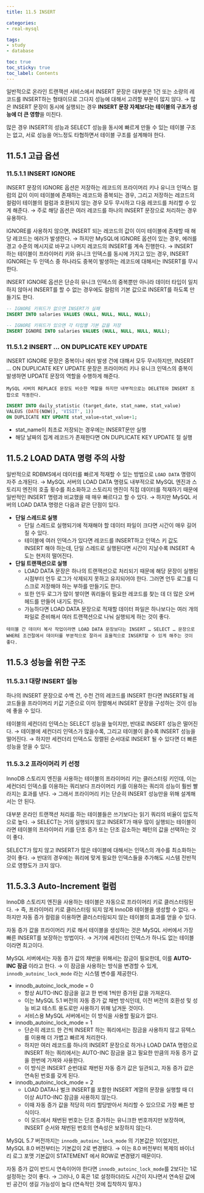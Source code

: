 ```yaml
---
title: 11.5 INSERT

categories:
- real-mysql

tags:
- study
- database

toc: true
toc_sticky: true
toc_label: Contents
---
```


일반적으로 온라인 트랜잭션 서비스에서 INSERT 문장은 대부분은 1건 또는 소량의 레코드를 INSERT하는 형태이므로 그다지 성능에 대해서 고려할 부분이 많지 않다.
→ 많은 INSERT 문장이 동시에 실행되는 경우 **INSERT 문장 자체보다는 테이블의 구조가 성능에 더 큰 영향**을 미친다.

많은 경우 INSERT의 성능과 SELECT 성능을 동시에 빠르게 만들 수 있는 테이블 구조는 없고, 서로 성능을 어느정도 타협하면서 테이블 구조를 설계해야 한다.

## 11.5.1 고급 옵션
### 11.5.1.1 INSERT IGNORE
INSERT 문장의 IGNORE 옵션은 저장하는 레코드의 프라이머리 키나 유니크 인덱스 컬럼의 값이 이미 테이블에 존재하는 레코드와 중복되는 경우, 그리고 저장하는 레코드의 컬럼이 테이블의 컬럼과 호환되지 않는 경우 모두 무시하고 다음 레코드를 처리할 수 있게 해준다.
→ 주로 해당 옵션은 여러 레코드를 하나의 INSERT 문장으로 처리하는 경우 유용하다.

IGNORE를 사용하지 않으면, INSERT 되는 레코드의 값이 이미 테이블에 존재할 때 해당 레코드는 에러가 발생한다.
→ 하지만 MySQL에 IGNORE 옵션이 있는 경우, 에러를 경고 수준의 메시지로 바꾸고 나머지 레코드의 INSERT를 계속 진행한다.
→ INSERT 하는 테이블이 프라이머리 키와 유니크 인덱스를 동시에 가지고 있는 경우, INSERT IGNORE는 두 인덱스 중 하나라도 중복이 발생하는 레코드에 대해서는 INSERT를 무시한다.

INSERT IGNORE 옵션은 단순히 유니크 인덱스의 중복뿐만 아니라 데이터 타입이 일치하지 않아서 INSERT를 할 수 없는 경우에도 컬럼의 기본 값으로 INSERT를 하도록 만들기도 한다.
```sql
-- IGNORE 키워드가 없으면 INSERT가 실패
INSERT INTO salaries VALUES (NULL, NULL, NULL, NULL);

-- IGNORE 키워드가 있으면 각 타입별 기본 값을 저장
INSERT IGNORE INTO salaries VALUES (NULL, NULL, NULL, NULL);
```

### 11.5.1.2 INSERT … ON DUPLICATE KEY UPDATE
INSERT IGNORE 문장은 중복이나 에러 발생 건에 대해서 모두 무시하지만, INSERT … ON DUPLICATE KEY UPDATE 문장은 프라이머리 키나 유니크 인덱스의 중복이 발생하면 UPDATE 문장의 역할을 수행하게 해준다.
```ad-tip
MySQL 서버의 REPLACE 문장도 비슷한 역할을 하지만 내부적으로는 DELETE와 INSERT 조합으로 작동한다.
```

```sql
INSERT INTO daily_statistic (target_date, stat_name, stat_value)
VALEUS (DATE(NOW(), 'VISIT', 1))
ON DUPLICATE KEY UPDATE stat_value=stat_value+1;
```
- stat_name이 최초로 저장되는 경우에는 INSERT문만 실행
- 해당 날짜의 집계 레코드가 존재한다면 ON DUPLICATE KEY UPDATE 절 실행

## 11.5.2 LOAD DATA 명령 주의 사항
일반적으로 RDBMS에서 데이터를 빠르게 적재할 수 있는 방법으로 `LOAD DATA` 명령이 자주 소개된다.
→ MySQL 서버의 LOAD DATA 명령도 내부적으로 MySQL 엔진과 스토리지 엔진의 호출 횟수를 최소화하고 스토리지 엔진이 직접 데이터를 적재하기 때문에 일반적인 INSERT 명령과 비교했을 때 매우 빠르다고 할 수 있다.
→ 하지만 MySQL 서버의 LOAD DATA 명령은 다음과 같은 단점이 있다.
- **단일 스레드로 실행**
	- 단일 스레드로 실행되기에 적재해야 할 데이터 파일이 크다면 시간이 매우 길어질 수 있다.
	- 테이블에 여러 인덱스가 있다면 레코드를 INSERT하고 인덱스 키 값도 INSERT 해야 하는데, 단일 스레드로 실행된다면 시간이 지날수록 INSERT 속도는 현저히 떨어진다.
- **단일 트랜잭션으로 실행**
	- LOAD DATA 문장은 하나의 트랜잭션으로 처리되기 때문에 해당 문장이 실행된 시점부터 언두 로그가 삭제되지 못하고 유지되어야 한다. 그러면 언두 로그를 디스크로 저장해야 하는 부하를 만들기도 한다.
	- 또한 언두 로그가 많이 쌓이면 쿼리들이 필요한 레코드를 찾는 데 더 많은 오버헤드를 만들어 내기도 한다.
	- 가능하다면 LOAD DATA 문장으로 적재할 데이터 파일은 하나보다는 여러 개의 파일로 준비해서 여러 트랜잭션으로 나눠 실행되게 하는 것이 좋다.

```ad-tip
테이블 간 데이터 복사 작업이라면 LOAD DATA 문장보다는 INSERT … SELECT … 문장으로 WHERE 조건절에서 데이터를 부분적으로 잘라서 효율적으로 INSERT할 수 있게 해주는 것이 좋다.
```

## 11.5.3 성능을 위한 구조

### 11.5.3.1 대량 INSERT 설능
하나의 INSERT 문장으로 수백 건, 수천 건의 레코드를 INSERT 한다면 INSERT될 레코드들을 프라이머리 키값 기준으로 이미 정렬해서 INSERT 문장을 구성하는 것이 성능에 좋을 수 있다.

테이블의 세컨더리 인덱스는 SELECT 성능을 높이지만, 반대로 INSERT 성능은 떨어진다.
→ 테이블에 세컨더리 인덱스가 많을수록, 그리고 테이블이 클수록 INSERT 성능을 떨어진다.
→ 하지만 세컨더리 인덱스도 정렬된 순서대로 INSERT 될 수 있다면 더 빠른 성능을 얻을 수 있다.

### 11.5.3.2 프라이머리 키 선정
InnoDB 스토리지 엔진을 사용하는 테이블의 프라이머리 키는 클러스터링 키인데, 이는 세컨더리 인덱스를 이용하는 쿼리보다 프라이머리 키를 이용하는 쿼리의 성능이 훨씬 빨라지는 효과를 낸다.
→ 그래서 프라이머리 키는 단순히 INSERT 성능만을 위해 설계해서는 안 된다.

대부분 온라인 트랜잭션 처리를 하는 테이블들은 쓰기보다는 읽기 쿼리의 비율이 압도적으로 높다.
→ SELECT는 거의 실행되지 않고 INSERT가 매우 많이 실행되는 테이블이라면 테이블의 프라이머리 키를 단조 증가 또는 단조 감소하는 패턴의 값을 선택하는 것이 좋다.

SELECT가 많지 않고 INSERT가 많은 테이블에 대해서는 인덱스의 개수를 최소화하는 것이 좋다.
→ 반대의 경우에는 쿼리에 맞게 필요한 인덱스들을 추가해도 시스템 전반적으로 영향도가 크지 않다.

## 11.5.3.3 Auto-Increment 컬럼
InnoDB 스토리지 엔진을 사용하는 테이블은 자동으로 프라이머리 키로 클러스터링된다.
→ 즉, 프라이머리 키로 클러스터링 되지 않게 InnoDB 테이블을 생성할 수 없다.
→ 하지만 자동 증가 컬럼을 이용하면 클러스터링되지 않는 테이블의 효과를 얻을 수 있다.

자동 증가 값을 프라이머리 키로 해서 테이블을 생성하는 것은 MySQL 서버에서 가장 빠른 INSERT를 보장하는 방법이다.
→ 거기에 세컨더리 인덱스가 하나도 없는 테이블이라면 최고이다.

MySQL 서버에서는 자동 증가 값의 채번을 위해서는 잠금이 필요한데, 이를 **AUTO-INC 잠금** 이라고 한다.
→ 이 잠금을 사용하는 방식을 변경할 수 있게, `innodb_autoinc_lock_mode` 라는 시스템 변수를 제공한다.
- innodb_autoinc_lock_mode = 0
	- 항상 AUTO-INC 잠금을 걸고 한 번에 1씩만 증가된 값을 가져온다.
	- 이는 MySQL 5.1 버전의 자동 증가 값 채번 방식인데, 이전 버전의 호환성 및 성능 비교 테스트 용도로만 사용하기 위해 남겨둔 것이다.
	- 서비스용 MySQL 서버에서는 이 방식을 사용할 필요가 없다.
- innodb_autoinc_lock_mode = 1
	- 단순히 레코드 한 건씩 INSERT 하는 쿼리에서는 잠금을 사용하지 않고 뮤텍스를 이용해 더 가볍고 빠르게 처리한다.
	- 하지만 여러 레코드를 하나의 INSERT 문장으로 하거나 LOAD DATA 명령으로 INSERT 하는 쿼리에서는 AUTO-INC 잠금을 걸고 필요한 만큼의 자동 증가 값을 한번에 가져와 사용한다.
	- 이 방식은 INSERT 순번대로 채번된 자동 증가 값은 일관되고, 자동 증가 값은 연속된 번호를 갖게 된다.
- innodb_autoinc_lock_mode = 2
	- LOAD DATA나 벌크 INSERT를 포함한 INSERT 계열의 문장을 실행할 때 더 이상 AUTO-INC 잠금을 사용하지 않는다.
	- 이때 자동 증가 값을 적당히 미리 할당받아서 처리할 수 있으므로 가장 빠른 방식이다.
	- 이 모드에서 채번된 번호는 단조 증가하는 유니크한 번호까지만 보장하며, INSERT 순서와 채번된 번호의 연속성은 보장하지 않는다.

MySQL 5.7 버전까지는 `innodb_autoinc_lock_mode` 의 기본값은 1이었지만, MySQL 8.0 버전부터는 기본값이 2로 변경됐다.
→ 이는 8.0 버전부터 복제의 바이너리 로그 포맷 기본값이 STATEMENT 에서 ROW로 변경됐기 때문이다.

자동 증가 값이 반드시 연속이어야 한다면 `innodb_autoinc_lock_mode`를 2보다는 1로 설정하는 것이 좋다.
→ 그러나, 0 혹은 1로 설정하더라도 시간이 지나면서 연속된 값에 빈 공간이 생길 가능성이 높다 (연속적인 것에 집착하지 말자.)